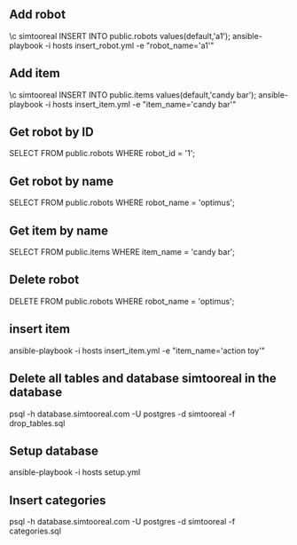 ## Add robot
\c simtooreal
INSERT INTO public.robots values(default,'a1');
ansible-playbook -i hosts insert_robot.yml -e "robot_name='a1'"

## Add item
\c simtooreal
INSERT INTO public.items values(default,'candy bar');
ansible-playbook -i hosts insert_item.yml -e "item_name='candy bar'"

## Get robot by ID
SELECT FROM public.robots WHERE robot_id = '1';

## Get robot by name
SELECT FROM public.robots WHERE robot_name = 'optimus';

## Get item by name
SELECT FROM public.items WHERE item_name = 'candy bar';

## Delete robot
DELETE FROM public.robots WHERE robot_name = 'optimus';

## insert item
ansible-playbook -i hosts insert_item.yml -e "item_name='action toy'"

## Delete all tables and database simtooreal in the database
psql -h database.simtooreal.com -U postgres -d simtooreal -f drop_tables.sql

## Setup database
ansible-playbook -i hosts setup.yml

## Insert categories
psql -h database.simtooreal.com -U postgres -d simtooreal -f categories.sql